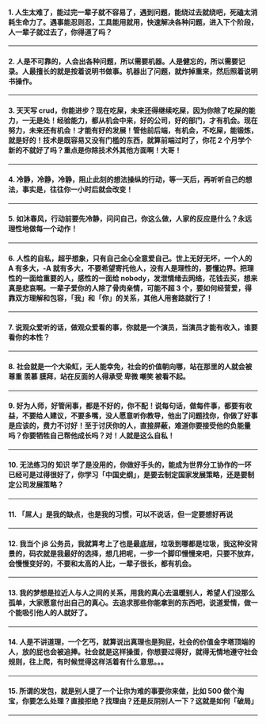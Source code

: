 #### 1. 人生太难了，能过完一辈子就不容易了，遇到问题，能绕过去就绕吧，死磕太消耗生命力了。遇事能忍则忍，工具能用就用，快速解决各种问题，进入下个阶段，人一辈子就过去了，你得道了吗？
---
#### 2. 人是不可靠的，人会出各种问题，所以需要机器。人是健忘的，所以需要记录。人最擅长的就是按着说明书做事。机器出了问题，就炸掉重来，然后照着说明书操作。
---
#### 3. 天天写 crud，你能进步？现在吃屎，未来还得继续吃屎，因为你除了吃屎的能力，一无是处！经验能力，都从机会中来，好的公司，好的部门，才有机会。现在努力，未来还有机会！才能有好的发展！管他前后端，有机会，不吃屎，能锻炼，就是好的！技术是既容易又没有门槛的东西，就算前端过时了，你花 2 个月学个新的不就好了吗？重点是你除技术外其他方面啊！大哥！
---
#### 4. 冷静，冷静，冷静，阻止此刻的想法操纵的行动，等一天后，再听听自己的想法，事实是，往往你一小时后就会改变！
---
#### 5. 如沐春风，行动前要先冷静，问问自己，你这么做，人家的反应是什么？永远理性地做每一个动作！
---
#### 6. 人性的自私，超乎想象，只有自己全心全意爱自己。世上无好无坏，一个人的 A 有多大，-A 就有多大，不要希望寄托他人，没有人是理性的，要懂边界。把理性的一面给重要的人，感性的一面给 nobody，发泄情绪去网络，花钱去买，想来真是悲哀啊。一辈子爱你的人除了骨肉亲情，可能不超 3 个，要如何经营爱，得靠双方理解和包容，「我」和「你」的关系，其他人用套路就行了！
---
#### 7. 说观众爱听的话，做观众爱看的事，你就是一个演员，当演员才能有收入，谁要看你的本性？
---
#### 8. 社会就是一个大染缸，无人能幸免，社会的价值朝向哪，站在那里的人就会被 尊重 羡慕 膜拜，站在反面的人得承受 卑微 嘲笑 被看不起。
---
#### 9. 好为人师，好管闲事，都是不好的，你不配！说每句话，做每件事，都要有收益，不要给人建议，不要多嘴，没人愿意听你教导，他出了问题找你，你做了好事是应该的，费力不讨好！至于讨厌你的人，直接屏蔽，难道你要接受他的负能量吗？你要牺牲自己帮他成长吗？对！人就是这么自私！
---
#### 10. 无法练习的 知识 学了是没用的，你做好手头的，能成为世界分工协作的一环已经可是过得很好了，你学习「中国史纲」，是要去制定国家发展策略，还是要制定公司发展策略？
---
#### 11. 「屌人」是我的缺点，也是我的习惯，可以不说话，但一定要想好再说
---
#### 12. 我当个 j8 公务员，我就算考上了也是最底层，垃圾到哪都是垃圾，我这种没背景的，码农就是我最好的选择，想几把呢，一步一个脚印慢慢来吧，只要不放弃，会慢慢变好的，不要和太高的人比，一辈子很长，都有机会。
---
#### 13. 我的梦想是拉近人与人之间的关系，用我的真心去温暖别人，希望人们没那么孤单，大家愿意付出自己的真心。去追求那些你能拿到的东西吧，说道爱情，做一个能吸引他人的人就好了。
---
#### 14. 人是不讲道理，一个乞丐，就算说出真理也是狗屁，社会的价值金字塔顶端的人，放的屁也会被追捧。社会就是这样操蛋，你想要过得好，就得无情地遵守社会规则，往上爬，有时候觉得这样活着有什么意思。。。
---
#### 15. 所谓的发包，就是别人提了一个让你为难的事要你来做，比如 500 做个淘宝，你要怎么处理？直接拒绝？找理由？还是反阴别人一下？这就是如何「破局」
---
